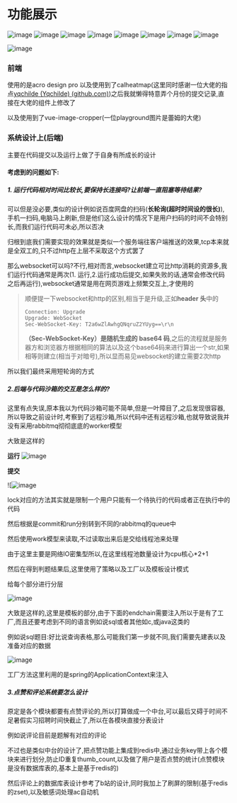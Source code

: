 # 功能展示
![image](https://github.com/Wugensheng3/seaOj/assets/130813027/f7e8dfa0-4225-425e-8558-53185c4e4d82)
![image](https://github.com/Wugensheng3/seaOj/assets/130813027/e7bfe953-0741-458c-84cd-34f849886184)
![image](https://github.com/Wugensheng3/seaOj/assets/130813027/3b15c924-d53a-455e-8456-9f186f6e9a94)
![image](https://github.com/Wugensheng3/seaOj/assets/130813027/56b548ca-424d-459d-9ee7-e80329544726)
![image](https://github.com/Wugensheng3/seaOj/assets/130813027/4fccc738-c1d5-4f3d-99b1-f966926c4431)
![image](https://github.com/Wugensheng3/seaOj/assets/130813027/8d583769-0c8b-482f-bad8-66b89a32b121)
![image](https://github.com/Wugensheng3/seaOj/assets/130813027/46f3d036-e7bc-4c36-b6a9-486e56e2e2f5)
![image](https://github.com/Wugensheng3/seaOj/assets/130813027/2cb49d69-d4d1-4aab-a0b3-d58b6c1e6eed)

![image](https://github.com/Wugensheng3/seaOj/assets/130813027/66bcb91f-739f-480f-8b7d-f53e5157d84f)


### 前端

使用的是acro design pro 以及使用到了calheatmap(这里同时感谢一位大佬的指点[yqchilde (Yqchilde) (github.com)](https://github.com/yqchilde))之后我就懒得特意弄个月份的提交记录,直接在大佬的组件上修改了

以及使用到了vue-image-cropper(一位playground图片是蕾姆的大佬)

### 系统设计上(后端)

主要在代码提交以及运行上做了于自身有所成长的设计

#### 考虑到的问题如下:

##### 1. 运行代码相对时间比较长,要保持长连接吗?让前端一直阻塞等待结果?

可以但是没必要,类似的设计例如说百度网盘的扫码(**长轮询(超时时间设的很长)**),手机一扫码,电脑马上刷新,但是他们这么设计的情况下是用户扫码的时间不会特别长,而我们运行代码可未必,所以否决

归根到底我们需要实现的效果就是类似一个服务端往客户端推送的效果,tcp本来就是全双工的,只不过http在上层不采取这个方式罢了

那么websocket可以吗?不行,相对而言,websocket建立可比http消耗的资源多,我们运行代码通常是两次(1. 运行,2.运行成功后提交,如果失败的话,通常会修改代码之后再运行),websocket通常是用在网页游戏上频繁交互上,才使用的

> 顺便提一下websocket和http的区别,相当于是升级,正如**header 头**中的
>
> ```http
> Connection: Upgrade
> Upgrade: WebSocket
> Sec-WebSocket-Key: T2a6wZlAwhgQNqruZ2YUyg==\r\n
> 
> ```
>
> **（Sec-WebSocket-Key）是随机生成的 base64 码**,之后的流程就是服务器方和浏览器方根据相同的算法以及这个base64码来进行算出一个str,如果相等则建立(相当于对暗号),所以显而易见websocket的建立需要2次http

所以我们最终采用短轮询的方式

##### 2.后端与代码沙箱的交互是怎么样的?

这里有点失误,原本我以为代码沙箱可能不简单,但是一叶障目了,之后发现很容器,所以导致之前设计时,考察到了远程沙箱,所以代码中还有远程沙箱,也就导致说我并没有采用rabbitmq彻彻底底的worker模型

大致是这样的

**运行**
![image](https://github.com/Wugensheng3/seaOj/assets/130813027/0407517d-02b1-48d7-b803-9b4a19a0fde6)


**提交**

![![image](https://github.com/Wugensheng3/seaOj/assets/130813027/c101c013-31e3-42be-9031-3234f1631d03)


lock对应的方法其实就是限制一个用户只能有一个待执行的代码或者正在执行中的代码

然后根据是commit和run分别转到不同的rabbitmq的queue中

然后使用work模型来读取,不过读取出来后是交给线程池来处理

由于这里主要是网络IO密集型所以,在这里线程池数量设计为cpu核心*2+1

然后在得到判题结果后,这里使用了策略以及工厂以及模板设计模式

给每个部分进行分层

![image](https://github.com/Wugensheng3/seaOj/assets/130813027/97ef6a46-e909-4b28-bd51-a52dd2d7b402)


大致是这样的,这里是模板的部分,由于下面的endchain需要注入所以于是有了工厂,而且还要考虑到不同的语言例如说sql或者其他如c,或java这类的

例如说sql题目:好比说查询表格,那么可能我们第一步就不同,我们需要先建表以及准备对应的数据

![image](https://github.com/Wugensheng3/seaOj/assets/130813027/1bb8d6d7-3684-4181-bb8e-91833614597d)


工厂方法这里利用的是spring的ApplicationContext来注入

##### 3.点赞和评论系统要怎么设计

原定是各个模块都要有点赞评论的,所以打算做成一个中台,可以最后又碍于时间不足暑假实习招聘时间快截止了,所以在各模块直接分表设计

例如说评论目前是题解有对应的评论

不过也是类似中台的设计了,把点赞功能上集成到redis中,通过业务key带上各个模块来进行划分,防止ID重复thumb_count,以及做了用户是否点赞的统计(点赞模块是没有数据库表的,基本上是基于redis的)

然后评论上的数据库表设计参考了b站的设计,同时我加上了刷屏的限制(基于redis的zset),以及敏感词处理ac自动机

